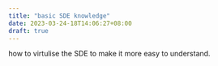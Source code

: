 ```yaml
---
title: "basic SDE knowledge"
date: 2023-03-24-18T14:06:27+08:00
draft: true
---
```


how to virtulise the SDE to make it more easy to understand.